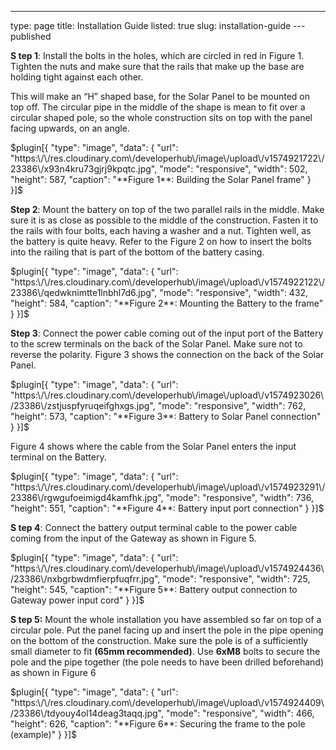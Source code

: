 ---
type: page
title: Installation Guide
listed: true
slug: installation-guide
---published

**S tep 1**: Install the bolts in the holes, which are circled in red in Figure 1. Tighten the nuts and make sure that the rails that make up the base are holding tight against each other. 

This will make an “H” shaped base, for the Solar Panel to be mounted on top off. The circular pipe in the middle of the shape is mean to fit over a circular shaped pole, so the whole construction sits on top with the panel facing upwards, on an angle.

$plugin[{
    "type": "image",
    "data": {
        "url": "https:\/\/res.cloudinary.com\/developerhub\/image\/upload\/v1574921722\/23386\/x93n4kru73gjrj9kpqtc.jpg",
        "mode": "responsive",
        "width": 502,
        "height": 587,
        "caption": "**Figure 1**: Building the Solar Panel frame"
    }
}]$

**Step 2**:
Mount the battery on top of the two parallel rails in the middle. Make sure it
is as close as possible to the middle of the construction. Fasten it to the
rails with four bolts, each having a washer and a nut. Tighten well, as the
battery is quite heavy. Refer to
the Figure 2 on
how to insert the bolts into the railing that is part of the bottom of the battery
casing.

$plugin[{
    "type": "image",
    "data": {
        "url": "https:\/\/res.cloudinary.com\/developerhub\/image\/upload\/v1574922122\/23386\/qedwknimtte1lnbhl7d6.jpg",
        "mode": "responsive",
        "width": 432,
        "height": 584,
        "caption": "**Figure 2**: Mounting the Battery to the frame"
    }
}]$

**Step 3**:
Connect the power cable coming out of the input port of the Battery to the
screw terminals on the back of the Solar Panel. Make sure not to reverse
the  polarity. Figure 3 shows
the connection on the back of the Solar Panel.

$plugin[{
    "type": "image",
    "data": {
        "url": "https:\/\/res.cloudinary.com\/developerhub\/image\/upload\/v1574923026\/23386\/zstjuspfyruqeifghxgs.jpg",
        "mode": "responsive",
        "width": 762,
        "height": 573,
        "caption": "**Figure 3**: Battery to Solar Panel connection"
    }
}]$

Figure 4 shows where the cable from the Solar
Panel enters the input terminal on the Battery.

$plugin[{
    "type": "image",
    "data": {
        "url": "https:\/\/res.cloudinary.com\/developerhub\/image\/upload\/v1574923291\/23386\/rgwgufoeimigd4kamfhk.jpg",
        "mode": "responsive",
        "width": 736,
        "height": 551,
        "caption": "**Figure 4**: Battery input port connection"
    }
}]$

**S tep 4**: Connect the battery output terminal cable to the power cable coming from the input of the Gateway as shown in Figure 5.

$plugin[{
    "type": "image",
    "data": {
        "url": "https:\/\/res.cloudinary.com\/developerhub\/image\/upload\/v1574924436\/23386\/nxbgrbwdmfierpfuqfrr.jpg",
        "mode": "responsive",
        "width": 725,
        "height": 545,
        "caption": "**Figure 5**: Battery output connection to Gateway power input cord"
    }
}]$

**S tep 5:** Mount the whole installation you have assembled so far on top of a circular pole. Put the panel facing up and insert the pole in the pipe opening on the bottom of the construction. Make sure the pole is of a sufficiently small diameter to fit **(65mm recommended)**. Use **6xM8** bolts to secure the pole and the  pipe together (the pole needs to have been drilled beforehand) as shown in Figure 6

$plugin[{
    "type": "image",
    "data": {
        "url": "https:\/\/res.cloudinary.com\/developerhub\/image\/upload\/v1574924409\/23386\/tdyouy4ol14deag3taqq.jpg",
        "mode": "responsive",
        "width": 466,
        "height": 626,
        "caption": "**Figure 6**: Securing the frame to the pole (example)"
    }
}]$

